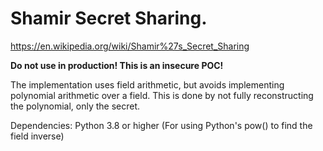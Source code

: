 # Shamir Secret Sharing.
https://en.wikipedia.org/wiki/Shamir%27s_Secret_Sharing

**Do not use in production! This is an insecure POC!**

The implementation uses field arithmetic, but avoids implementing polynomial arithmetic over a field. This is done by not fully reconstructing the polynomial, only the secret.

Dependencies:
Python 3.8 or higher (For using Python's pow() to find the field inverse)
